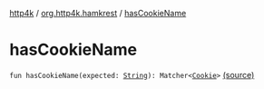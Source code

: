 [http4k](../index.md) / [org.http4k.hamkrest](index.md) / [hasCookieName](./has-cookie-name.md)

# hasCookieName

`fun hasCookieName(expected: `[`String`](https://kotlinlang.org/api/latest/jvm/stdlib/kotlin/-string/index.html)`): Matcher<`[`Cookie`](../org.http4k.core.cookie/-cookie/index.md)`>` [(source)](https://github.com/http4k/http4k/blob/master/http4k-testing-hamkrest/src/main/kotlin/org/http4k/hamkrest/cookie.kt#L9)